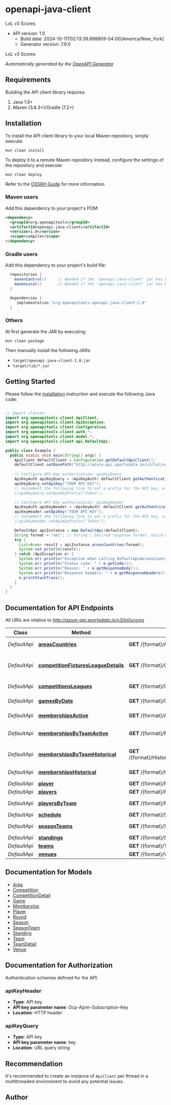# openapi-java-client

LoL v3 Scores
- API version: 1.0
  - Build date: 2024-10-11T02:13:39.898809-04:00[America/New_York]
  - Generator version: 7.9.0

LoL v3 Scores


*Automatically generated by the [OpenAPI Generator](https://openapi-generator.tech)*


## Requirements

Building the API client library requires:
1. Java 1.8+
2. Maven (3.8.3+)/Gradle (7.2+)

## Installation

To install the API client library to your local Maven repository, simply execute:

```shell
mvn clean install
```

To deploy it to a remote Maven repository instead, configure the settings of the repository and execute:

```shell
mvn clean deploy
```

Refer to the [OSSRH Guide](http://central.sonatype.org/pages/ossrh-guide.html) for more information.

### Maven users

Add this dependency to your project's POM:

```xml
<dependency>
  <groupId>org.openapitools</groupId>
  <artifactId>openapi-java-client</artifactId>
  <version>1.0</version>
  <scope>compile</scope>
</dependency>
```

### Gradle users

Add this dependency to your project's build file:

```groovy
  repositories {
    mavenCentral()     // Needed if the 'openapi-java-client' jar has been published to maven central.
    mavenLocal()       // Needed if the 'openapi-java-client' jar has been published to the local maven repo.
  }

  dependencies {
     implementation "org.openapitools:openapi-java-client:1.0"
  }
```

### Others

At first generate the JAR by executing:

```shell
mvn clean package
```

Then manually install the following JARs:

* `target/openapi-java-client-1.0.jar`
* `target/lib/*.jar`

## Getting Started

Please follow the [installation](#installation) instruction and execute the following Java code:

```java

// Import classes:
import org.openapitools.client.ApiClient;
import org.openapitools.client.ApiException;
import org.openapitools.client.Configuration;
import org.openapitools.client.auth.*;
import org.openapitools.client.model.*;
import org.openapitools.client.api.DefaultApi;

public class Example {
  public static void main(String[] args) {
    ApiClient defaultClient = Configuration.getDefaultApiClient();
    defaultClient.setBasePath("http://azure-api.sportsdata.io/v3/lol/scores");
    
    // Configure API key authorization: apiKeyQuery
    ApiKeyAuth apiKeyQuery = (ApiKeyAuth) defaultClient.getAuthentication("apiKeyQuery");
    apiKeyQuery.setApiKey("YOUR API KEY");
    // Uncomment the following line to set a prefix for the API key, e.g. "Token" (defaults to null)
    //apiKeyQuery.setApiKeyPrefix("Token");

    // Configure API key authorization: apiKeyHeader
    ApiKeyAuth apiKeyHeader = (ApiKeyAuth) defaultClient.getAuthentication("apiKeyHeader");
    apiKeyHeader.setApiKey("YOUR API KEY");
    // Uncomment the following line to set a prefix for the API key, e.g. "Token" (defaults to null)
    //apiKeyHeader.setApiKeyPrefix("Token");

    DefaultApi apiInstance = new DefaultApi(defaultClient);
    String format = "xml"; // String | Desired response format. Valid entries are <code>XML</code> or <code>JSON</code>.
    try {
      List<Area> result = apiInstance.areasCountries(format);
      System.out.println(result);
    } catch (ApiException e) {
      System.err.println("Exception when calling DefaultApi#areasCountries");
      System.err.println("Status code: " + e.getCode());
      System.err.println("Reason: " + e.getResponseBody());
      System.err.println("Response headers: " + e.getResponseHeaders());
      e.printStackTrace();
    }
  }
}

```

## Documentation for API Endpoints

All URIs are relative to *http://azure-api.sportsdata.io/v3/lol/scores*

Class | Method | HTTP request | Description
------------ | ------------- | ------------- | -------------
*DefaultApi* | [**areasCountries**](docs/DefaultApi.md#areasCountries) | **GET** /{format}/Areas | Areas (Countries)
*DefaultApi* | [**competitionFixturesLeagueDetails**](docs/DefaultApi.md#competitionFixturesLeagueDetails) | **GET** /{format}/CompetitionDetails/{competitionid} | Competition Fixtures (League Details)
*DefaultApi* | [**competitionsLeagues**](docs/DefaultApi.md#competitionsLeagues) | **GET** /{format}/Competitions | Competitions (Leagues)
*DefaultApi* | [**gamesByDate**](docs/DefaultApi.md#gamesByDate) | **GET** /{format}/GamesByDate/{date} | Games by Date
*DefaultApi* | [**membershipsActive**](docs/DefaultApi.md#membershipsActive) | **GET** /{format}/ActiveMemberships | Memberships (Active)
*DefaultApi* | [**membershipsByTeamActive**](docs/DefaultApi.md#membershipsByTeamActive) | **GET** /{format}/MembershipsByTeam/{teamid} | Memberships by Team (Active)
*DefaultApi* | [**membershipsByTeamHistorical**](docs/DefaultApi.md#membershipsByTeamHistorical) | **GET** /{format}/HistoricalMembershipsByTeam/{teamid} | Memberships by Team (Historical)
*DefaultApi* | [**membershipsHistorical**](docs/DefaultApi.md#membershipsHistorical) | **GET** /{format}/HistoricalMemberships | Memberships (Historical)
*DefaultApi* | [**player**](docs/DefaultApi.md#player) | **GET** /{format}/Player/{playerid} | Player
*DefaultApi* | [**players**](docs/DefaultApi.md#players) | **GET** /{format}/Players | Players
*DefaultApi* | [**playersByTeam**](docs/DefaultApi.md#playersByTeam) | **GET** /{format}/PlayersByTeam/{teamid} | Players by Team
*DefaultApi* | [**schedule**](docs/DefaultApi.md#schedule) | **GET** /{format}/Schedule/{roundid} | Schedule
*DefaultApi* | [**seasonTeams**](docs/DefaultApi.md#seasonTeams) | **GET** /{format}/SeasonTeams/{seasonid} | Season Teams
*DefaultApi* | [**standings**](docs/DefaultApi.md#standings) | **GET** /{format}/Standings/{roundid} | Standings
*DefaultApi* | [**teams**](docs/DefaultApi.md#teams) | **GET** /{format}/Teams | Teams
*DefaultApi* | [**venues**](docs/DefaultApi.md#venues) | **GET** /{format}/Venues | Venues


## Documentation for Models

 - [Area](docs/Area.md)
 - [Competition](docs/Competition.md)
 - [CompetitionDetail](docs/CompetitionDetail.md)
 - [Game](docs/Game.md)
 - [Membership](docs/Membership.md)
 - [Player](docs/Player.md)
 - [Round](docs/Round.md)
 - [Season](docs/Season.md)
 - [SeasonTeam](docs/SeasonTeam.md)
 - [Standing](docs/Standing.md)
 - [Team](docs/Team.md)
 - [TeamDetail](docs/TeamDetail.md)
 - [Venue](docs/Venue.md)


<a id="documentation-for-authorization"></a>
## Documentation for Authorization


Authentication schemes defined for the API:
<a id="apiKeyHeader"></a>
### apiKeyHeader

- **Type**: API key
- **API key parameter name**: Ocp-Apim-Subscription-Key
- **Location**: HTTP header

<a id="apiKeyQuery"></a>
### apiKeyQuery

- **Type**: API key
- **API key parameter name**: key
- **Location**: URL query string


## Recommendation

It's recommended to create an instance of `ApiClient` per thread in a multithreaded environment to avoid any potential issues.

## Author



